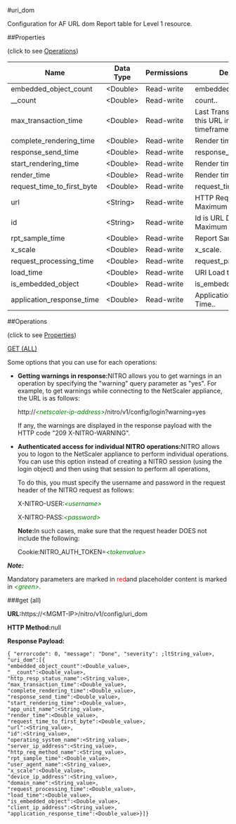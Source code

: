 #uri_dom

Configuration for AF URL dom Report table for Level 1 resource.


##Properties 
<span>(click to see [Operations](#opera))</span>


<table><thead><tr><th>Name</th><th>Data Type</th><th>Permissions</th><th>Description</th></tr></thead><tbody><tr><td>embedded_object_count</td><td>&lt;Double></td><td>Read-write</td><td>embedded_object_count.</td></tr><tr><td>__count</td><td>&lt;Double></td><td>Read-write</td><td>count..</td></tr><tr><td>max_transaction_time</td><td>&lt;Double></td><td>Read-write</td><td>Last Transaction Time for this URL in the sampled timeframe..</td></tr><tr><td>complete_rendering_time</td><td>&lt;Double></td><td>Read-write</td><td>Render time..</td></tr><tr><td>response_send_time</td><td>&lt;Double></td><td>Read-write</td><td>response_send_time.</td></tr><tr><td>start_rendering_time</td><td>&lt;Double></td><td>Read-write</td><td>Render time..</td></tr><tr><td>render_time</td><td>&lt;Double></td><td>Read-write</td><td>Render time..</td></tr><tr><td>request_time_to_first_byte</td><td>&lt;Double></td><td>Read-write</td><td>request_time_to_first_byte.</td></tr><tr><td>url</td><td>&lt;String></td><td>Read-write</td><td>HTTP Request URL..<br>Maximum length = 2000</td></tr><tr><td>id</td><td>&lt;String></td><td>Read-write</td><td>Id is URL Dom..<br>Maximum length = 2000</td></tr><tr><td>rpt_sample_time</td><td>&lt;Double></td><td>Read-write</td><td>Report Sample time..</td></tr><tr><td>x_scale</td><td>&lt;Double></td><td>Read-write</td><td>x_scale.</td></tr><tr><td>request_processing_time</td><td>&lt;Double></td><td>Read-write</td><td>request_processing_time.</td></tr><tr><td>load_time</td><td>&lt;Double></td><td>Read-write</td><td>URI Load time..</td></tr><tr><td>is_embedded_object</td><td>&lt;Double></td><td>Read-write</td><td>is_embedded_object.</td></tr><tr><td>application_response_time</td><td>&lt;Double></td><td>Read-write</td><td>Application Response Time..</td></tr></tbody></table>
##Operations 
<span>(click to see [Properties](#prope))</span>


[GET (ALL)](#get-)


Some options that you can use for each operations:
<ul><li><p><b>Getting warnings in response:</b>NITRO allows you to get warnings in an operation by specifying the "warning" query parameter as "yes". For example, to get warnings while connecting to the NetScaler appliance, the URL is as follows:</p><p>http://<span style="color:green;font-style:italic;">&lt;netscaler-ip-address&gt;</span>/nitro/v1/config/login?warning=yes</p><p>If any, the warnings are displayed in the response payload with the HTTP code "209 X-NITRO-WARNING".</p></li><li><p><b>Authenticated access for individual NITRO operations:</b>NITRO allows you to logon to the NetScaler appliance to perform individual operations. You can use this option instead of creating a NITRO session (using the login object) and then using that session to perform all operations,</p><p>To do this, you must specify the username and password in the request header of the NITRO request as follows:</p><p>X-NITRO-USER:<span style="color:green;font-style:italic;">&lt;username&gt;</span></p><p>X-NITRO-PASS:<span style="color:green;font-style:italic;">&lt;password&gt;</span></p><p><b>Note:</b>In such cases, make sure that the request header DOES not include the following:</p><p>Cookie:NITRO_AUTH_TOKEN=<span style="color:green;font-style:italic;">&lt;tokenvalue&gt;</span></p></li></ul>



***Note:*** 
Mandatory parameters are marked in <span style="color:#FF0000;">red</span>and placeholder content is marked in <span style="color:green;font-style:italic">&lt;green&gt;</span>.

###get (all)



<b>URL:</b>https://&lt;MGMT-IP&gt;/nitro/v1/config/uri_dom
<b>HTTP Method:</b>null
<b>Response Payload: </b>```{ "errorcode": 0, "message": "Done", "severity": ;ltString_value>, "uri_dom":[{"embedded_object_count":<Double_value>,"__count":<Double_value>,"http_resp_status_name":<String_value>,"max_transaction_time":<Double_value>,"complete_rendering_time":<Double_value>,"response_send_time":<Double_value>,"start_rendering_time":<Double_value>,"app_unit_name":<String_value>,"render_time":<Double_value>,"request_time_to_first_byte":<Double_value>,"url":<String_value>,"id":<String_value>,"operating_system_name":<String_value>,"server_ip_address":<String_value>,"http_req_method_name":<String_value>,"rpt_sample_time":<Double_value>,"user_agent_name":<String_value>,"x_scale":<Double_value>,"device_ip_address":<String_value>,"domain_name":<String_value>,"request_processing_time":<Double_value>,"load_time":<Double_value>,"is_embedded_object":<Double_value>,"client_ip_address":<String_value>,"application_response_time":<Double_value>}]}```



